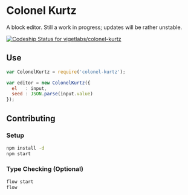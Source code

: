 # Colonel Kurtz

A block editor. Still a work in progress; updates will be rather unstable.

[ ![Codeship Status for vigetlabs/colonel-kurtz](https://codeship.com/projects/09586580-5c8a-0132-59ca-1a777663c9d2/status)](https://codeship.com/projects/50884)

## Use

```javascript
var ColonelKurtz = require('colonel-kurtz');

var editor = new ColonelKurtz({
  el   : input,
  seed : JSON.parse(input.value)
});
```

## Contributing

### Setup

```bash
npm install -d
npm start
```

### Type Checking (Optional)

```bash
flow start
flow
```
